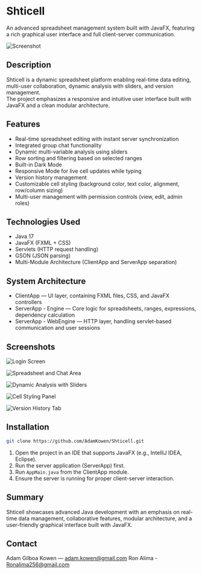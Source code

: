 # Shticell

An advanced spreadsheet management system built with JavaFX, featuring a rich graphical user interface and full client-server communication.

![Screenshot](your-image-link-here)

## Description

Shticell is a dynamic spreadsheet platform enabling real-time data editing, multi-user collaboration, dynamic analysis with sliders, and version management.  
The project emphasizes a responsive and intuitive user interface built with JavaFX and a clean modular architecture.

## Features

- Real-time spreadsheet editing with instant server synchronization
- Integrated group chat functionality
- Dynamic multi-variable analysis using sliders
- Row sorting and filtering based on selected ranges
- Built-in Dark Mode
- Responsive Mode for live cell updates while typing
- Version history management
- Customizable cell styling (background color, text color, alignment, row/column sizing)
- Multi-user management with permission controls (view, edit, admin roles)

## Technologies Used

- Java 17
- JavaFX (FXML + CSS)
- Servlets (HTTP request handling)
- GSON (JSON parsing)
- Multi-Module Architecture (ClientApp and ServerApp separation)

## System Architecture

- ClientApp — UI layer, containing FXML files, CSS, and JavaFX controllers
- ServerApp - Engine — Core logic for spreadsheets, ranges, expressions, dependency calculation
- ServerApp - WebEngine — HTTP layer, handling servlet-based communication and user sessions

## Screenshots

![Login Screen](your-login-image-link-here)

![Spreadsheet and Chat Area](your-spreadsheet-chat-image-link-here)

![Dynamic Analysis with Sliders](your-sliders-image-link-here)

![Cell Styling Panel](your-cell-styling-image-link-here)

![Version History Tab](your-version-history-image-link-here)

## Installation

```bash
git clone https://github.com/AdamKowen/Shticell.git
```

1. Open the project in an IDE that supports JavaFX (e.g., IntelliJ IDEA, Eclipse).
2. Run the server application (ServerApp) first.
3. Run `AppMain.java` from the ClientApp module.
4. Ensure the server is running for proper client-server interaction.

## Summary

Shticell showcases advanced Java development with an emphasis on real-time data management, collaborative features, modular architecture, and a user-friendly graphical interface built with JavaFX.

## Contact

Adam Gilboa Kowen — [adam.kowen@gmail.com](mailto:adam.kowen@gmail.com)
Ron Alima - [Ronalima256@gmail.com](mailto:Ronalima256@gmail.com)
